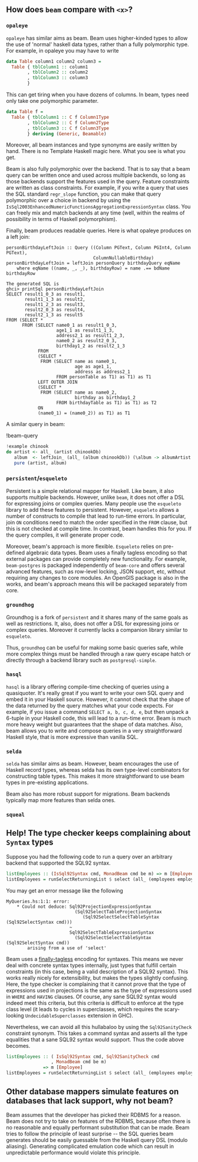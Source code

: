 ## How does `beam` compare with `<x>`?

### `opaleye`

`opaleye` has similar aims as beam. Beam uses higher-kinded types to
allow the use of 'normal' haskell data types, rather than a fully
polymorphic type. For example, in opaleye you may have to write

```haskell
data Table column1 column2 column3 =
  Table { tblColumn1 :: column1
        , tblColumn2 :: column2
        , tblColumn3 :: column3
        }
```

This can get tiring when you have dozens of columns. In beam, types
need only take one polymorphic parameter.

```haskell
data Table f =
  Table { tblColumn1 :: C f Column1Type
        , tblColumn2 :: C f Column2Type
        , tblColumn3 :: C f Column3Type
        } deriving (Generic, Beamable)
```

Moreover, all beam instances and type synonyms are easily written by
hand. There is no Template Haskell magic here. What you see is what
you get.

Beam is also fully polymorphic over the backend. That is to say
that a beam query can be written once and used across multiple
backends, so long as those backends support the features used in the
query. Feature constraints are written as class constraints. For
example, if you write a query that uses the SQL standard `regr_slope`
function, you can make that query polymorphic over a choice in backend
by using the
`IsSql2003EnhancedNumericFunctionsAggregationExpressionSyntax`
class. You can freely mix and match backends at any time (well, within
the realms of possibility in terms of Haskell polymorphism).

Finally, beam produces readable queries. Here is what opaleye produces on a left join:

```
personBirthdayLeftJoin :: Query ((Column PGText, Column PGInt4, Column PGText),
                                 ColumnNullableBirthday)
personBirthdayLeftJoin = leftJoin personQuery birthdayQuery eqName
    where eqName ((name, _, _), birthdayRow) = name .== bdName birthdayRow

The generated SQL is
ghci> printSql personBirthdayLeftJoin
SELECT result1_0_3 as result1,
       result1_1_3 as result2,
       result1_2_3 as result3,
       result2_0_3 as result4,
       result2_1_3 as result5
FROM (SELECT *
      FROM (SELECT name0_1 as result1_0_3,
                   age1_1 as result1_1_3,
                   address2_1 as result1_2_3,
                   name0_2 as result2_0_3,
                   birthday1_2 as result2_1_3
            FROM
            (SELECT *
             FROM (SELECT name as name0_1,
                          age as age1_1,
                          address as address2_1
                   FROM personTable as T1) as T1) as T1
            LEFT OUTER JOIN
            (SELECT *
             FROM (SELECT name as name0_2,
                          birthday as birthday1_2
                   FROM birthdayTable as T1) as T1) as T2
            ON
            (name0_1) = (name0_2)) as T1) as T1
```

A similar query in beam:

!beam-query
```haskell
!example chinook
do artist <- all_ (artist chinookDb)
   album  <- leftJoin_ (all_ (album chinookDb)) (\album -> albumArtist album ==. primaryKey artist)
   pure (artist, album)
```


### `persistent`/`esqueleto`

Persistent is a simple relational mapper for Haskell. Like beam, it
also supports multiple backends. However, unlike `beam`, it does not
offer a DSL for expressing joins or complex queries. Many people use
the `esqueleto` library to add these features to persistent. However,
`esqueleto` allows a number of constructs to compile that lead to
run-time errors. In particular, join `ON` conditions need to match the
order specified in the `FROM` clause, but this is not checked at
compile time. In contrast, beam handles this for you. If the query
compiles, it will generate proper code.

Moreover, beam's approach is more flexible. `Esqueleto` relies on
pre-defined algebraic data types. Beam uses a finally tagless encoding
so that external packages can provide completely new
functionality. For example, `beam-postgres` is packaged independently
of `beam-core` and offers several advanced features, such as row-level
locking, JSON support, etc, without requiring any changes to core
modules. An OpenGIS package is also in the works, and beam's approach
means this will be packaged separately from core.

### `groundhog`

Groundhog is a fork of `persistent` and it shares many of the same
goals as well as restrictions. It, also, does not offer a DSL for
expressing joins or complex queries. Moreover it currently lacks
a companion library similar to `esqueleto`.

Thus, `groundhog` can be useful for making some basic queries safe,
while more complex things must be handled through a raw query escape
hatch or directly through a backend library such as `postgresql-simple`.

### `hasql`

`hasql` is a library offering compile-time checking of queries using a
quasiquoter. It's really great if you want to write your own SQL query
and embed it in your Haskell source. However, it cannot check that the
shape of the data returned by the query matches what your code
expects. For example, if you issue a command `SELECT a, b, c, d, e`,
but then unpack a 6-tuple in your Haskell code, this will lead to a
run-time error. Beam is much more heavy weight but guarantees that the
shape of data matches. Also, beam allows you to write and compose
queries in a very straightforward Haskell style, that is more
expressive than vanilla SQL.

### `selda`

`selda` has similar aims as beam. However, beam encourages the use of
Haskell record types, whereas selda has its own type-level combinators
for constructing table types. This makes it more straightforward to
use beam types in pre-existing applications.

Beam also has more robust support for migrations. Beam backends
typically map more features than selda ones.

### `squeal`


## Help! The type checker keeps complaining about `Syntax` types

Suppose you had the following code to run a query over an arbitrary backend that
supported the SQL92 syntax.

```haskell
listEmployees :: (IsSql92Syntax cmd, MonadBeam cmd be m) => m [Employee]
listEmployees = runSelectReturningList $ select (all_ (employees employeeDb))
```

You may get an error message like the following

```
MyQueries.hs:1:1: error:
    * Could not deduce: Sql92ProjectionExpressionSyntax
                          (Sql92SelectTableProjectionSyntax
                             (Sql92SelectSelectTableSyntax (Sql92SelectSyntax cmd)))
                        ~
                        Sql92SelectTableExpressionSyntax
                          (Sql92SelectSelectTableSyntax (Sql92SelectSyntax cmd))
        arising from a use of 'select'
```

Beam uses a [finally-tagless](http://okmij.org/ftp/tagless-final/JFP.pdf)
encoding for syntaxes. This means we never deal with concrete syntax types
internally, just types that fulfill certain constraints (in this case, being a
valid description of a SQL92 syntax). This works really nicely for
extensibility, but makes the types slightly confusing. Here, the type checker is
complaining that it cannot prove that the type of expressions used in
projections is the same as the type of expressions used in `WHERE` and `HAVING`
clauses. Of course, any sane SQL92 syntax would indeed meet this criteria, but
this criteria is difficult to enforce at the type class level (it leads to
cycles in superclasses, which requires the scary-looking
`UndecidableSuperclasses` extension in GHC).

Nevertheless, we can avoid all this hullabaloo by using the `Sql92SanityCheck`
constraint synonym. This takes a command syntax and asserts all the type
equalities that a sane SQL92 syntax would support. Thus the code above becomes.

```haskell
listEmployees :: ( IsSql92Syntax cmd, Sql92SanityCheck cmd
                 , MonadBeam cmd be m)
              => m [Employee]
listEmployees = runSelectReturningList $ select (all_ (employees employeeDb))
```

## Other database mappers simulate features on databases that lack support, why not beam?

Beam assumes that the developer has picked their RDBMS for a reason. Beam does
not try to take on features of the RDBMS, because often there is no reasonable
and equally performant substitution that can be made. Beam tries to follow the
principle of least surprise -- the SQL queries beam generates should be easily
guessable from the Haskell query DSL (modulo aliasing). Generating complicated
emulation code which can result in unpredictable performance would violate this
principle.
